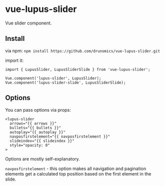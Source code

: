 # vue-lupus-slider
Vue slider component.



## Install

via npm:
`npm install https://github.com/drunomics/vue-lupus-slider.git`


import it:

```
import { LupusSlider, LupusSliderSlide } from 'vue-lupus-slider';

Vue.component('lupus-slider', LupusSlider);
Vue.component('lupus-slider-slide', LupusSliderSlide);
```

## Options
You can pass options via props:

```
<lupus-slider
  arrows="{{ arrows }}"
  bullets="{{ bullets }}"
  autoplay="{{ autoplay }}"
  navposfirstelement="{{ navposfirstelement }}"
  slideindex="{{ slideindex }}"
  style="opacity: 0"
>
```

Options are mostly self-explanatory.

`navposfirstelement` - this option makes all navigation and pagination elements
get a calculated top position based on the first element in the slide.